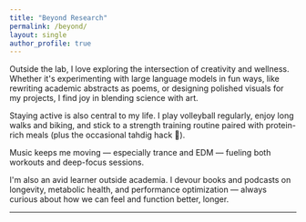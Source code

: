 ```yaml
---
title: "Beyond Research"
permalink: /beyond/
layout: single
author_profile: true
---
```


Outside the lab, I love exploring the intersection of creativity and wellness. Whether it's experimenting with large language models in fun ways, like rewriting academic abstracts as poems, or designing polished visuals for my projects, I find joy in blending science with art. 

Staying active is also central to my life. I play volleyball regularly, enjoy long walks and biking, and stick to a strength training routine paired with protein-rich meals (plus the occasional tahdig hack 🍳). 

Music keeps me moving — especially trance and EDM — fueling both workouts and deep-focus sessions. 

I'm also an avid learner outside academia. I devour books and podcasts on longevity, metabolic health, and performance optimization — always curious about how we can feel and function better, longer.

---
